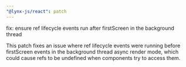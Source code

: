 ```yaml
---
"@lynx-js/react": patch
---
```


fix: ensure ref lifecycle events run after firstScreen in the background thread

This patch fixes an issue where ref lifecycle events were running before firstScreen events in the background thread async render mode, which could cause refs to be undefined when components try to access them.
